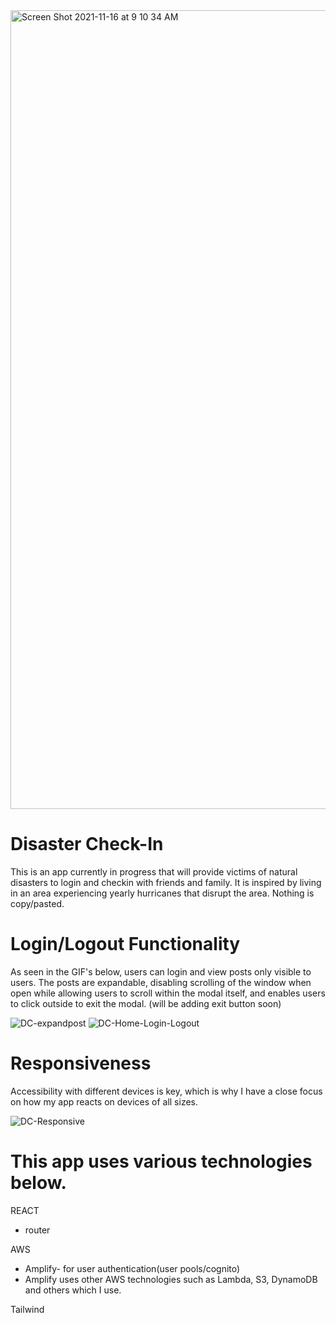 <img width="1278" alt="Screen Shot 2021-11-16 at 9 10 34 AM" src="https://user-images.githubusercontent.com/26662557/142017829-553277c2-7e06-4ce5-a4dd-1beb3f9efd07.png">

# Disaster Check-In
This is an app currently in progress that will provide victims of natural disasters to login and checkin with friends and family.
It is inspired by living in an area experiencing yearly hurricanes that disrupt the area.
Nothing is copy/pasted.

# Login/Logout Functionality
As seen in the GIF's below, users can login and view posts only visible to users. 
The posts are expandable, disabling scrolling of the window when open while allowing users to scroll within the modal itself, and enables users to click outside to exit the modal. (will be adding exit button soon)

![DC-expandpost](https://user-images.githubusercontent.com/26662557/142017911-ccb64e37-41ce-4552-a020-ce3d92f82dbf.gif)
![DC-Home-Login-Logout](https://user-images.githubusercontent.com/26662557/142017914-aa3a6add-46eb-4ac9-b765-5f4c783ae31c.gif)




# Responsiveness
Accessibility with different devices is key, which is why I have a close focus on how my app reacts on devices of all sizes.

![DC-Responsive](https://user-images.githubusercontent.com/26662557/142017944-58152d03-097f-40d0-9fc1-57b4dee8c393.gif)




# This app uses various technologies below.

REACT
* router

AWS
* Amplify- for user authentication(user pools/cognito)
* Amplify uses other AWS technologies such as Lambda, S3, DynamoDB and others which I use.

Tailwind
